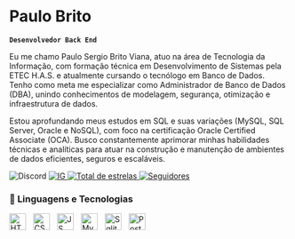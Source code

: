 # Paulo Brito
 
 **`Desenvolvedor Back End`**


Eu me chamo Paulo Sergio Brito Viana, atuo na área de Tecnologia da Informação, com formação técnica em Desenvolvimento de Sistemas pela ETEC H.A.S. e atualmente cursando o tecnólogo em Banco de Dados. Tenho como meta me especializar como Administrador de Banco de Dados (DBA), unindo conhecimentos de modelagem, segurança, otimização e infraestrutura de dados.

Estou aprofundando meus estudos em SQL e suas variações (MySQL, SQL Server, Oracle e NoSQL), com foco na certificação Oracle Certified Associate (OCA). Busco constantemente aprimorar minhas habilidades técnicas e analíticas para atuar na construção e manutenção de ambientes de dados eficientes, seguros e escaláveis.

<p align="left">
        <img 
            alt="Discord" 
            title="Discord:blackknight8807" 
            src="https://img.shields.io/badge/Discord-5865F2?style=for-the-badge&logo=discord&logoColor=white"
        />
    </a>
    <a href="https://www.instagram.com/paulo.brito3939?igsh=MXkzN2ozbHR2OHk1">
        <img 
            alt="IG" 
            title="Meu instagram" 
            src="https://img.shields.io/badge/Instagram-E4405F?style=for-the-badge&logo=instagram&logoColor=white"
        />
    </a> 
    <a href="https://github.com/PauloSergio3040?tab=repositories&sort=stargazers">
        <img 
            alt="Total de estrelas" 
            title="Total de estrelas GitHub" 
            src="https://custom-icon-badges.demolab.com/github/stars/PauloSergio3040?color=55960c&style=for-the-badge&labelColor=488207&logo=star&label=estrelas"
        />
    </a>
    <a href="https://github.com/PauloSergio3040?tab=followers">
        <img 
            alt="Seguidores" 
            title="Me siga no GitHub" 
            src="https://custom-icon-badges.demolab.com/github/followers/PauloSergio3040?color=236ad3&labelColor=1155ba&style=for-the-badge&logo=github&label=Seguidores&logoColor=white"
        />
    </a>
</p>

### 🤖 Linguagens e Tecnologias

<img 
    align="left" 
    alt="HTML5"
    title="HTML5" 
    width="30px" 
    style="padding-right: 10px;" 
    img src="https://cdn.jsdelivr.net/gh/devicons/devicon@latest/icons/html5/html5-original.svg"
/>

<img 
    align="left" 
    alt="CSS3"
    title="CSS3" 
    width="30px" 
    style="padding-right: 10px;" 
    src="https://cdn.jsdelivr.net/gh/devicons/devicon@latest/icons/css3/css3-original.svg" 
/>
          

<img 
    align="left" 
    alt="JS"
    title="JS" 
    width="30px" 
    style="padding-right: 10px;" 
    img src="https://cdn.jsdelivr.net/gh/devicons/devicon@latest/icons/javascript/javascript-original.svg" 
/>
          
<img 
    align="left" 
    alt="MySql"
    title="MySql" 
    width="30px" 
    style="padding-right: 10px;" 
    src="https://cdn.jsdelivr.net/gh/devicons/devicon@latest/icons/mysql/mysql-original.svg" 
/>

<img 
    align="left" 
    alt="Sqlite"
    title="Sqlite" 
    width="30px" 
    style="padding-right: 10px;" 
    src="https://cdn.jsdelivr.net/gh/devicons/devicon@latest/icons/sqlite/sqlite-original.svg" 
/>


<img 
    align="left" 
    alt="Postgree"
    title="Postgree" 
    width="30px" 
    style="padding-right: 10px;" 
    src="https://cdn.jsdelivr.net/gh/devicons/devicon@latest/icons/postgresql/postgresql-original-wordmark.svg"
/>

<BR/>
<BR/>
